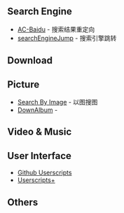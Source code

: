## Search Engine

- [AC-Baidu](https://greasyfork.org/zh-TW/scripts/14178-ac-baidu-%E9%87%8D%E5%AE%9A%E5%90%91%E4%BC%98%E5%8C%96%E7%99%BE%E5%BA%A6%E6%90%9C%E7%8B%97%E8%B0%B7%E6%AD%8C%E6%90%9C%E7%B4%A2-%E5%8E%BB%E5%B9%BF%E5%91%8A-favicon-%E5%8F%8C%E5%88%97) - 搜索结果重定向
- [searchEngineJump](https://greasyfork.org/zh-CN/scripts/27752-searchenginejump-%E6%90%9C%E7%B4%A2%E5%BC%95%E6%93%8E%E5%BF%AB%E6%8D%B7%E8%B7%B3%E8%BD%AC) - 搜索引擎跳转
## Download

## Picture

- [Search By Image](https://greasyfork.org/zh-CN/scripts/2998-search-by-image) - 以图搜图
- [DownAlbum](https://github.com/inDream/DownAlbum) - 

## Video & Music

## User Interface

- [Github Userscripts](https://github.com/Mottie/GitHub-userscripts)
- [Userscripts+](https://greasyfork.org/zh-CN/scripts/24508-userscript-show-site-all-userjs)

## Others